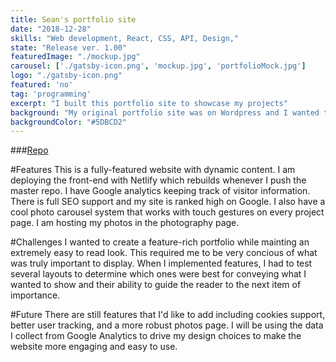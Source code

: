 ```yaml
---
title: Sean's portfolio site
date: "2018-12-28"
skills: "Web development, React, CSS, API, Design,"
state: "Release ver. 1.00"
featuredImage: "./mockup.jpg"
carousel: ['./gatsby-icon.png', 'mockup.jpg', 'portfolioMock.jpg']
logo: "./gatsby-icon.png"
featured: 'no'
tag: 'programming'
excerpt: "I built this portfolio site to showcase my projects"
background: "My original portfolio site was on Wordpress and I wanted to get away from that"
backgroundColor: "#5DBCD2"
---
```


###[Repo](https://github.com/seanngpack/Seans-Portfolio)

#Features
This is a fully-featured website with dynamic content. I am deploying the front-end with Netlify which rebuilds whenever I push the master repo. I have Google analytics keeping track of visitor information. There is full SEO support and my site is ranked high on Google. I also have a cool photo carousel system that works with touch gestures on every project page. I am hosting my photos in the photography page.

#Challenges
I wanted to create a feature-rich portfolio while mainting an extremely easy to read look. This required me to be very concious of what was truly important to display. When I implemented features, I had to test several layouts to determine which ones were best for conveying what I wanted to show and their ability to guide the reader to the next item of importance.

#Future
There are still features that I'd like to add including cookies support, better user tracking, and a more robust photos page. I will be using the data I collect from Google Analytics to drive my design choices to make the website more engaging and easy to use.